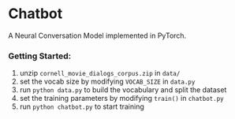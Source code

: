 # Chatbot
A Neural Conversation Model implemented in PyTorch.

### Getting Started:
 1. unzip `cornell_movie_dialogs_corpus.zip` in `data/`
 2. set the vocab size by modifying `VOCAB_SIZE` in
 `data.py`
 3. run `python data.py` to build the vocabulary and split
 the dataset
 4. set the training parameters by modifying `train()` in
 `chatbot.py`
 5. run `python chatbot.py` to start training